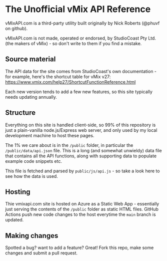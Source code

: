 # The Unofficial vMix API Reference

vMixAPI.com is a third-party utility built originally by Nick Roberts (@phuvf on github).

vMixAPI.com is not made, operated or endorsed, by StudioCoast Pty Ltd. (the makers of vMix) - so don't write to them if you find a mistake.

## Source material

The API data for the site comes from StudioCoast's own documentation - for example, here's the shortcut table for vMix v27: https://www.vmix.com/help27/ShortcutFunctionReference.html

Each new version tends to add a few new features, so this site typically needs updating annually.

## Structure

Everything on this site is handled client-side, so 99% of this repository is just a plain-vanilla node.js/Express web server, and only used by my local development machine to host these pages.

The 1% we care about is in the `/public` folder, in particular the `/public/data/api.json` file. This is a long (and somewhat unwieldy) data file that contains all the API functions, along with supporting data to populate example code snippets etc.

This file is fetched and parsed by `public/js/api.js` - so take a look here to see how the data is used.

## Hosting

Thie vmixapi.com site is hosted on Azure as a Static Web App - essentially just serving the contents of the `/public` folder as static HTML files. GitHub Actions push new code changes to the host everytime the `main` branch is updated.

## Making changes

Spotted a bug? want to add a feature? Great! Fork this repo, make some changes and submit a pull request.
